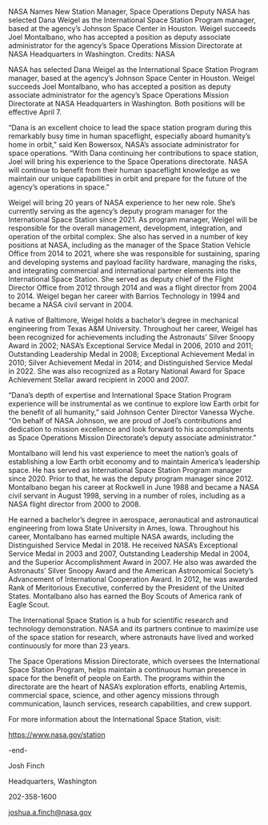 NASA Names New Station Manager, Space Operations Deputy 
 NASA has selected Dana Weigel as the International Space Station Program manager, based at the agency’s Johnson Space Center in Houston. Weigel succeeds Joel Montalbano, who has accepted a position as deputy associate administrator for the agency’s Space Operations Mission Directorate at NASA Headquarters in Washington. Credits: NASA

NASA has selected Dana Weigel as the International Space Station Program manager, based at the agency’s Johnson Space Center in Houston. Weigel succeeds Joel Montalbano, who has accepted a position as deputy associate administrator for the agency’s Space Operations Mission Directorate at NASA Headquarters in Washington. Both positions will be effective April 7.

“Dana is an excellent choice to lead the space station program during this remarkably busy time in human spaceflight, especially aboard humanity’s home in orbit,” said Ken Bowersox, NASA’s associate administrator for space operations. “With Dana continuing her contributions to space station, Joel will bring his experience to the Space Operations directorate. NASA will continue to benefit from their human spaceflight knowledge as we maintain our unique capabilities in orbit and prepare for the future of the agency’s operations in space.”

Weigel will bring 20 years of NASA experience to her new role. She’s currently serving as the agency’s deputy program manager for the International Space Station since 2021. As program manager, Weigel will be responsible for the overall management, development, integration, and operation of the orbital complex. She also has served in a number of key positions at NASA, including as the manager of the Space Station Vehicle Office from 2014 to 2021, where she was responsible for sustaining, sparing and developing systems and payload facility hardware, managing the risks, and integrating commercial and international partner elements into the International Space Station. She served as deputy chief of the Flight Director Office from 2012 through 2014 and was a flight director from 2004 to 2014. Weigel began her career with Barrios Technology in 1994 and became a NASA civil servant in 2004.

A native of Baltimore, Weigel holds a bachelor’s degree in mechanical engineering from Texas A&M University. Throughout her career, Weigel has been recognized for achievements including the Astronauts’ Silver Snoopy Award in 2002; NASA’s Exceptional Service Medal in 2006, 2010 and 2011; Outstanding Leadership Medal in 2008; Exceptional Achievement Medal in 2010; Silver Achievement Medal in 2014; and Distinguished Service Medal in 2022. She was also recognized as a Rotary National Award for Space Achievement Stellar award recipient in 2000 and 2007.

“Dana’s depth of expertise and International Space Station Program experience will be instrumental as we continue to explore low Earth orbit for the benefit of all humanity,” said Johnson Center Director Vanessa Wyche. “On behalf of NASA Johnson, we are proud of Joel’s contributions and dedication to mission excellence and look forward to his accomplishments as Space Operations Mission Directorate’s deputy associate administrator.”

Montalbano will lend his vast experience to meet the nation’s goals of establishing a low Earth orbit economy and to maintain America’s leadership space. He has served as International Space Station Program manager since 2020. Prior to that, he was the deputy program manager since 2012. Montalbano began his career at Rockwell in June 1988 and became a NASA civil servant in August 1998, serving in a number of roles, including as a NASA flight director from 2000 to 2008.

He earned a bachelor’s degree in aerospace, aeronautical and astronautical engineering from Iowa State University in Ames, Iowa. Throughout his career, Montalbano has earned multiple NASA awards, including the Distinguished Service Medal in 2018. He received NASA’s Exceptional Service Medal in 2003 and 2007, Outstanding Leadership Medal in 2004, and the Superior Accomplishment Award in 2007. He also was awarded the Astronauts’ Silver Snoopy Award and the American Astronomical Society’s Advancement of International Cooperation Award. In 2012, he was awarded Rank of Meritorious Executive, conferred by the President of the United States. Montalbano also has earned the Boy Scouts of America rank of Eagle Scout.

The International Space Station is a hub for scientific research and technology demonstration. NASA and its partners continue to maximize use of the space station for research, where astronauts have lived and worked continuously for more than 23 years.

The Space Operations Mission Directorate, which oversees the International Space Station Program, helps maintain a continuous human presence in space for the benefit of people on Earth. The programs within the directorate are the heart of NASA’s exploration efforts, enabling Artemis, commercial space, science, and other agency missions through communication, launch services, research capabilities, and crew support.

For more information about the International Space Station, visit:

https://www.nasa.gov/station

-end-

Josh Finch

Headquarters, Washington

202-358-1600

joshua.a.finch@nasa.gov